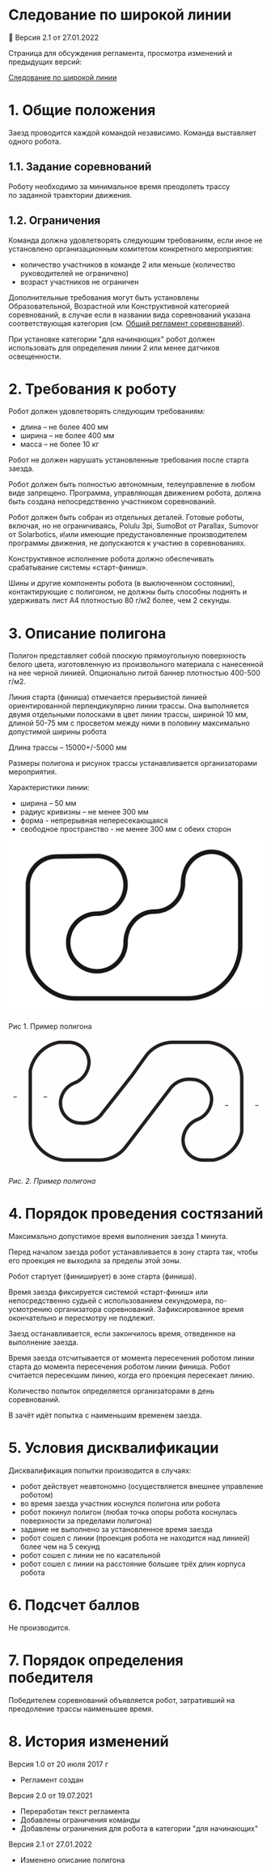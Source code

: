# Следование по широкой линии

<aside>
📌 Версия 2.1 от 27.01.2022

</aside>

Страница для обсуждения регламента, просмотра изменений и предыдущих версий:

[Следование по широкой линии](../%D0%A0%D0%B5%D0%B3%D0%BB%D0%B0%D0%BC%D0%B5%D0%BD%D1%82%D1%8B%20cf894/%D0%A1%D0%BB%D0%B5%D0%B4%D0%BE%D0%B2%D0%B0%D0%BD%D0%B8%D0%B5%20a4233.md) 

# 1. Общие положения

Заезд проводится каждой командой независимо. Команда выставляет одного робота.

## 1.1. Задание соревнований

Роботу необходимо за минимальное время преодолеть трассу по заданной траектории движения.

## 1.2. Ограничения

Команда должна удовлетворять следующим требованиям, если иное не установлено организационным комитетом конкретного мероприятия:

- количество участников в команде 2 или меньше (количество руководителей не ограничено)
- возраст участников не ограничен

Дополнительные требования могут быть установлены Образовательной, Возрастной или Конструктивной категорией соревнований, в случае если в названии вида соревнований указана соответствующая категория (см. [Общий регламент соревнований](../%D0%A0%D0%B5%D0%B3%D0%BB%D0%B0%D0%BC%D0%B5%D0%BD%D1%82%D1%8B%20cf894/%D0%9E%D0%B1%D1%89%D0%B8%D0%B8%CC%86%20%D1%80%D0%B5%D0%B3%208ecb2.md)).

При установке категории "для начинающих" робот должен использовать для определения линии 2 или менее датчиков освещенности.

# 2. Требования к роботу

Робот должен удовлетворять следующим требованиям:

- длина – не более 400 мм
- ширина – не более 400 мм
- масса – не более 10 кг

Робот не должен нарушать установленные требования после старта заезда.

Робот должен быть полностью автономным, телеуправление в любом виде запрещено. Программа, управляющая движением робота, должна быть создана непосредственно участником соревнований.

Робот должен быть собран из отдельных деталей. Готовые роботы, включая, но не ограничиваясь, Polulu 3pi, SumoBot от Parallax, Sumovor от Solarbotics, и\или имеющие предустановленные производителем программы движения, не допускаются к участию в соревнованиях.

Конструктивное исполнение робота должно обеспечивать срабатывание системы «старт-финиш».

Шины и другие компоненты робота (в выключенном состоянии), контактирующие с полигоном, не должны быть способны поднять и удерживать лист A4 плотностью 80 г/м2 более, чем 2 секунды.

# 3. Описание полигона

Полигон представляет собой плоскую прямоугольную поверхность белого цвета, изготовленную из произвольного материала с нанесенной на нее черной линией. Опционально литой баннер плотностью 400-500 г/м2.

Линия старта (финиша) отмечается прерывистой линией ориентированной перпендикулярно линии трассы. Она выполняется двумя отдельными полосками в цвет линии трассы, шириной 10 мм, длиной 50-75 мм с просветом между ними в половину максимально допустимой ширины робота

Длина трассы – 15000+/-5000 мм

Размеры полигона и рисунок трассы устанавливается организаторами мероприятия.

Характеристики линии:

- ширина – 50 мм
- радиус кривизны – не менее 300 мм
- форма - непрерывная непересекающаяся
- свободное пространство - не менее 300 мм с обеих сторон

![Рис 1. Пример полигона](%D0%A1%D0%BB%D0%B5%D0%B4%D0%BE%D0%B2%D0%B0%D0%BD%D0%B8%D0%B5%20f6a53/__2021-12-01__14.36.02.png)

Рис 1. Пример полигона

![*Рис. 2. Пример полигона*](%D0%A1%D0%BB%D0%B5%D0%B4%D0%BE%D0%B2%D0%B0%D0%BD%D0%B8%D0%B5%20f6a53/__2021-07-08__17.53.39.png)

*Рис. 2. Пример полигона*

# 4. Порядок проведения состязаний

Максимально допустимое время выполнения заезда 1 минута.

Перед началом заезда робот устанавливается в зону старта так, чтобы его проекция не выходила за пределы этой зоны.

Робот стартует (финиширует) в зоне старта (финиша).

Время заезда фиксируется системой «старт-финиш» или непосредственно судьей с использованием секундомера, по-усмотрению организатора соревнований. Зафиксированное время окончательно и пересмотру не подлежит.

Заезд останавливается, если закончилось время, отведенное на выполнение заезда.

Время заезда отсчитывается от момента пересечения роботом линии старта до момента пересечения роботом линии финиша. Робот считается пересекшим линию, когда его проекция пересекает линию.

Количество попыток определяется организаторами в день соревнований.

В зачёт идёт попытка с наименьшим временем заезда.

# 5. Условия дисквалификации

Дисквалификация попытки производится в случаях:

- робот действует неавтономно (осуществляется внешнее управление роботом)
- во время заезда участник коснулся полигона или робота
- робот покинул полигон (любая точка опоры робота коснулась поверхности за пределами полигона)
- задание не выполнено за установленное время заезда
- робот сошел с линии (проекция робота не находится над линией) более чем на 5 секунд
- робот сошел с линии не по касательной
- робот сошел с линии на расстояние большее трёх длин корпуса робота

# 6. Подсчет баллов

Не производится.

# 7. Порядок определения победителя

Победителем соревнований объявляется робот, затративший на преодоление трассы наименьшее время.

# 8. История изменений

Версия 1.0 от 20 июля 2017 г

- Регламент создан

Версия 2.0 от 19.07.2021

- Переработан текст регламента
- Добавлены ограничения команды
- Добавлены ограничения для робота в категории "для начинающих"

Версия 2.1 от 27.01.2022

- Изменено описание полигона
